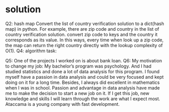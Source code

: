 # solution
Q2: hash map 
Convert the list of country verification solution to a dict(hash map) in python. For example, there are zip code and country in the list of country verification solution. convert zip code to keys and the country it corresponds as its value. In this ways, every time when look up a zip code, the map can return the right country directly with the lookup complexity of O(1).
Q4: algorithm task:

Q5:
One of the projects I worked on is about bank loan. 
Q6:
My motivation to change my job:
My bachelor’s program was psychology. And I had studied statistics and done a lot of data analysis for this program. I found myself have a passion in data analysis and could be very focused and kept doing on it for a long time. Besides, I always did excellent in mathematics when I was in school. Passion and advantage in data analysis have made me to make the decision to start a new job on it. If I get this job, new knowledge and skills I will learn through the work are what I expect most. Ataccama is a young company with fast development. 
